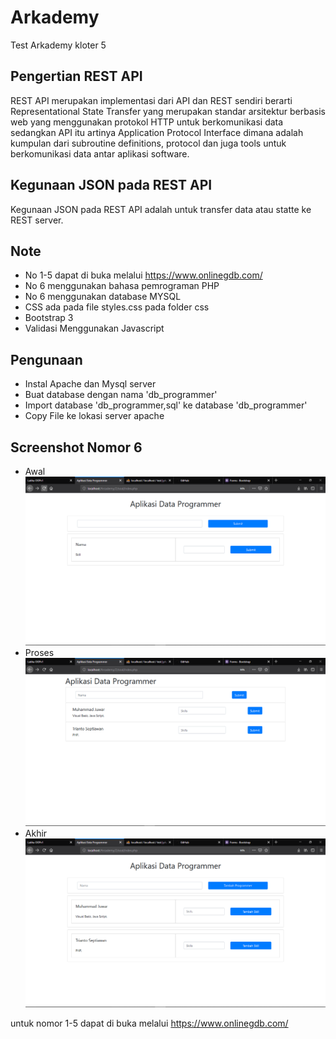 # Arkademy
Test Arkademy kloter 5

## Pengertian REST API
REST API merupakan implementasi dari API dan REST sendiri berarti Representational State Transfer yang merupakan standar arsitektur berbasis web yang menggunakan protokol HTTP untuk berkomunikasi data sedangkan API itu artinya Application Protocol Interface dimana adalah kumpulan dari subroutine definitions, protocol dan juga tools untuk berkomunikasi data antar aplikasi software.

## Kegunaan JSON pada REST API
Kegunaan JSON pada REST API adalah untuk transfer data atau statte ke REST server.

## Note
* No 1-5 dapat di buka melalui https://www.onlinegdb.com/
* No 6 menggunakan bahasa pemrograman PHP
* No 6 menggunakan database MYSQL
* CSS ada pada file styles.css pada folder css
* Bootstrap 3
* Validasi Menggunakan Javascript

## Pengunaan
* Instal Apache dan Mysql server
* Buat database dengan nama 'db_programmer'
* Import database 'db_programmer,sql' ke database 'db_programmer'
* Copy File ke lokasi server apache

## Screenshot  Nomor 6
* Awal
![alt text](https://github.com/juwar/tes-arkademy-2/blob/master/Screenshot_Awal.png)
* Proses
![alt text](https://github.com/juwar/tes-arkademy-2/blob/master/Screenshot_Proses.png)
* Akhir
![alt text](https://github.com/juwar/tes-arkademy-2/blob/master/Screenshot_Akhir.png)


untuk nomor 1-5 dapat di buka melalui https://www.onlinegdb.com/
